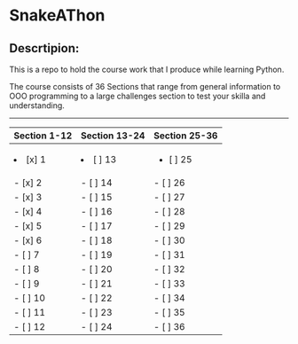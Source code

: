 SnakeAThon
=======

## Descrtipion:


This is a repo to hold the course work that I produce while learning Python.

The course consists of 36 Sections that range from general information to OOO programming to a large challenges section to test your skilla and understanding.

---

| Section 1-12 | Section 13-24 | Section 25-36 |
| ------------ | ------------- | ------------- |
| <li>[x] 1</li> |<li>[ ] 13</li> |<ul><li>[ ] 25</li></ul> |
|- [x] 2 |- [ ] 14 |- [ ] 26 |
|- [x] 3 |- [ ] 15 |- [ ] 27 |
|- [x] 4 |- [ ] 16 |- [ ] 28 |
|- [x] 5 |- [ ] 17 |- [ ] 29 |
|- [x] 6 |- [ ] 18 |- [ ] 30 |
|- [ ] 7 |- [ ] 19 |- [ ] 31 |
|- [ ] 8 |- [ ] 20 |- [ ] 32 |
|- [ ] 9 |- [ ] 21 |- [ ] 33 |
|- [ ] 10 |- [ ] 22 |- [ ] 34 |
|- [ ] 11 |- [ ] 23 |- [ ] 35 |
|- [ ] 12 |- [ ] 24 |- [ ] 36 |